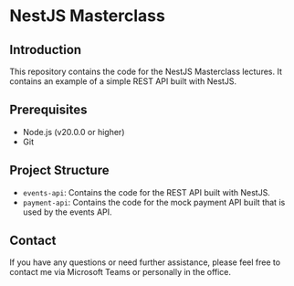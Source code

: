 # NestJS Masterclass

## Introduction

This repository contains the code for the NestJS Masterclass lectures. It contains an example of a simple REST API built with NestJS.

## Prerequisites

- Node.js (v20.0.0 or higher)
- Git

## Project Structure

- `events-api`: Contains the code for the REST API built with NestJS.
- `payment-api`: Contains the code for the mock payment API built that is used by the events API.

## Contact

If you have any questions or need further assistance, please feel free to contact me via Microsoft Teams or personally in the office.
